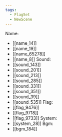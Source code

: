 ```yaml
---
tags:
  - FlagSet
  - NewScene
---
```

Name:
- [[name_14]]
- [[name_19]]
- [[name_65278]]
- [[name_8]]
Sound:
- [[sound_143]]
- [[sound_201]]
- [[sound_213]]
- [[sound_285]]
- [[sound_331]]
- [[sound_351]]
- [[sound_39]]
- [[sound_535]]
Flag:
- [[flag_9476]]
- [[flag_9718]]
- [[flag_9733]]
System:
- [[system_28]]
Bgm:
- [[bgm_184]]
